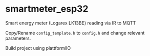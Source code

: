 # smartmeter_esp32
Smart energy meter (Logarex LK13BE) reading via IR to MQTT

Copy/Rename ```config_template.h``` to ```config.h``` and change relevant parameters.

Build project using plattformiIO
